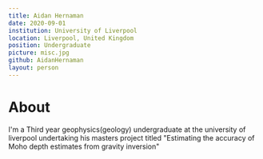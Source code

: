 ```yaml
---
title: Aidan Hernaman
date: 2020-09-01
institution: University of Liverpool
location: Liverpool, United Kingdom
position: Undergraduate
picture: misc.jpg
github: AidanHernaman
layout: person
---
```


# About
I'm a Third year geophysics(geology) undergraduate at the university of liverpool undertaking his masters project titled "Estimating the accuracy of Moho depth estimates from gravity inversion" 
